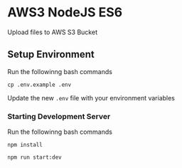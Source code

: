 # AWS3 NodeJS ES6 
Upload files to AWS S3 Bucket

## Setup Environment

Run the followinng bash commands

`cp .env.example .env`

Update the new `.env` file with your environment variables

### Starting Development Server

Run the followinng bash commands

`npm install`

`npm run start:dev`